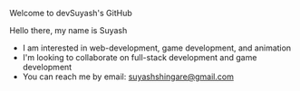 Welcome to devSuyash's GitHub

Hello there, my name is Suyash 
- I am interested in web-development, game development, and animation
- I'm looking to collaborate on full-stack development and game development
- You can reach me by email: suyashshingare@gmail.com

<!---
suyashrs/suyashrs is a ✨ special ✨ repository because its `README.md` (this file) appears on your GitHub profile.
You can click the Preview link to take a look at your changes.
--->
